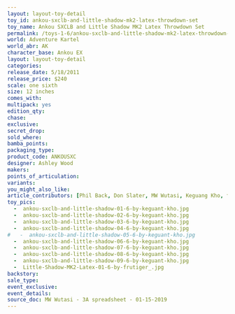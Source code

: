 ```yaml
---
layout: layout-toy-detail 
toy_id: ankou-sxclb-and-little-shadow-mk2-latex-throwdown-set
toy_name: Ankou SXCLB and Little Shadow MK2 Latex Throwdown Set
permalink: /toys-1-6/ankou-sxclb-and-little-shadow-mk2-latex-throwdown-set.html
world: Adventure Kartel
world_abr: AK
character_base: Ankou EX
layout: layout-toy-detail
categories: 
release_date: 5/18/2011
release_price: $240 
scale: one sixth
size: 12 inches
comes_with: 
multipack: yes
edition_qty: 
chase: 
exclusive: 
secret_drop: 
sold_where: 
bamba_points: 
packaging_type: 
product_code: ANKOUSXC
designer: Ashley Wood
makers: 
points_of_articulation: 
variants: 
you_might_also_like: 
article_contributors: [Phil Back, Don Slater, MW Wutasi, Keguang Kho, frutiger_]
toy_pics: 
  -  ankou-sxclb-and-little-shadow-01-6-by-keguant-kho.jpg
  -  ankou-sxclb-and-little-shadow-02-6-by-keguant-kho.jpg
  -  ankou-sxclb-and-little-shadow-03-6-by-keguant-kho.jpg
  -  ankou-sxclb-and-little-shadow-04-6-by-keguant-kho.jpg
#   -  ankou-sxclb-and-little-shadow-05-6-by-keguant-kho.jpg
  -  ankou-sxclb-and-little-shadow-06-6-by-keguant-kho.jpg
  -  ankou-sxclb-and-little-shadow-07-6-by-keguant-kho.jpg
  -  ankou-sxclb-and-little-shadow-08-6-by-keguant-kho.jpg
  -  ankou-sxclb-and-little-shadow-09-6-by-keguant-kho.jpg
  -  Little-Shadow-MK2-Latex-01-6-by-frutiger_.jpg
backstory: 
sale_type: 
event_exclusive: 
event_details: 
source_doc: MW Wutasi - 3A spreadsheet - 01-15-2019
---
```

